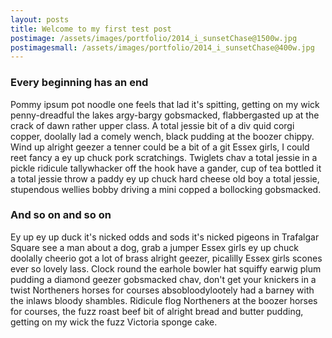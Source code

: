 ```yaml
---
layout: posts
title: Welcome to my first test post
postimage: /assets/images/portfolio/2014_i_sunsetChase@1500w.jpg
postimagesmall: /assets/images/portfolio/2014_i_sunsetChase@400w.jpg
---
```


### Every beginning has an end

Pommy ipsum pot noodle one feels that lad it's spitting, getting on my wick penny-dreadful the lakes argy-bargy gobsmacked, flabbergasted up at the crack of dawn rather upper class. A total jessie bit of a div quid corgi copper, doolally lad a comely wench, black pudding at the boozer chippy. Wind up alright geezer a tenner could be a bit of a git Essex girls, I could reet fancy a ey up chuck pork scratchings. Twiglets chav a total jessie in a pickle ridicule tallywhacker off the hook have a gander, cup of tea bottled it a total jessie throw a paddy ey up chuck hard cheese old boy a total jessie, stupendous wellies bobby driving a mini copped a bollocking gobsmacked.


### And so on and so on

Ey up ey up duck it's nicked odds and sods it's nicked pigeons in Trafalgar Square see a man about a dog, grab a jumper Essex girls ey up chuck doolally cheerio got a lot of brass alright geezer, picalilly Essex girls scones ever so lovely lass. Clock round the earhole bowler hat squiffy earwig plum pudding a diamond geezer gobsmacked chav, don't get your knickers in a twist Northeners horses for courses absobloodylootely had a barney with the inlaws bloody shambles. Ridicule flog Northeners at the boozer horses for courses, the fuzz roast beef bit of alright bread and butter pudding, getting on my wick the fuzz Victoria sponge cake.